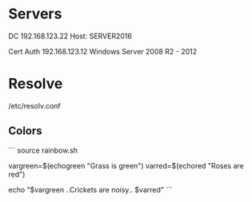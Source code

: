 # Servers

DC
192.168.123.22
Host: SERVER2016

Cert Auth
192.168.123.12
Windows Server 2008 R2 - 2012

# Resolve 
/etc/resolv.conf

## Colors
´´´
source rainbow.sh 

vargreen=$(echogreen "Grass is green")
varred=$(echored "Roses are red")

echo "$vargreen ..Crickets are noisy.. $varred"
´´´